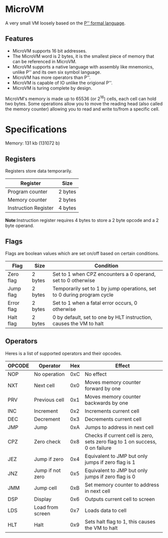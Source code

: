 # MicroVM
A very small  VM loosely based on the [P'' formal language](https://en.wikipedia.org/wiki/P′′).

## Features
* MicroVM supports 16 bit addresses.
* The MicroVM word is 2 bytes, it is the smallest piece of memory that can be referenced in MicroVM.
* MicroVM supports a native language with assembly like mnemonics, unlike P'' and its own six symbol language.
* MicroVM has more operators than P''.
* MicroVM is capable of IO unlike the origional P''.
* MicroVM is turing complete by design.

MicroVM's memory is made up to 65536 (or 2<sup>16</sup>) cells, each cell can hold two bytes.
Some operations allow you to move the reading head (also called the memory counter) allowing you to read and write to/from a specific cell.

# Specifications
Memory: 131 kb (131072 b)

## Registers
Registers store data temporarily.

|Register|Size|
|---|---|
|Program counter|2 bytes|
|Memory counter|2 bytes|
|Instruction Register|4 bytes|

**Note**:Instruction register requires 4 bytes to store a 2 byte opcode and a 2 byte operand.

## Flags
Flags are boolean values which are set on/off based on certain conditions.

|Flag|Size|Condition|
|---|---|---|
|Zero flag|2 bytes|Set to 1 when CPZ encounters a 0 operand, set to 0 otherwise|
|Jump flag|2 bytes|Temporarily set to 1 by jump operations, set to 0 during program cycle|
|Error flag|2 bytes|Set to 1 when a fatal error occurs, 0 otherwise|
|Halt flag|2 bytes|0 by default, set to one by HLT instruction, causes the VM to halt|

## Operators
Heres is a list of supported operators and their opcodes.

|OPCODE|Operator|Hex|Effect|
|---|---|---|---|
|NOP|No operation|0xC|No effect|
|NXT|Next cell|0x0|Moves memory counter forward by one|
|PRV|Previous cell|0x1|Moves memory counter backwards by one|
|INC|Increment|0x2|Increments current cell|
|DEC|Decrement|0x3|Decrements current cell|
|JMP|Jump|0xA|Jumps to address in next cell|
|CPZ|Zero check|0x8|Checks if current cell is zero, sets zero flag to 1 on success, 0 on failure|
|JEZ|Jump if zero|0x4|Equivalent to JMP but only jumps if zero flag is 1|
|JNZ|Jump if not zero|0x5|Equivalent to JMP but only jumps if zero flag is 0|
|JMM|Jump cell|0xB|Set memory counter to address in next cell|
|DSP|Display|0x6|Outputs current cell to screen|
|LDS|Load from screen|0x7|Loads data to cell|
|HLT|Halt|0x9|Sets halt flag to 1, this causes the VM to halt|
